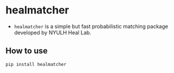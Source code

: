 # healmatcher
- `healmatcher` is a simple but fast probabilistic matching package developed by NYULH Heal Lab.



## How to use

`pip install healmatcher`
